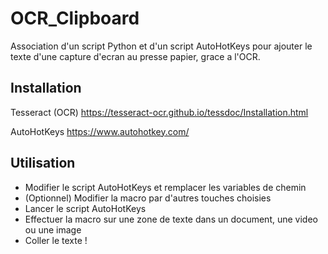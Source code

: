 # OCR_Clipboard

Association d'un script Python et d'un script AutoHotKeys pour ajouter le texte d'une capture d'ecran au presse papier, grace a l'OCR.

## Installation
Tesseract (OCR)
https://tesseract-ocr.github.io/tessdoc/Installation.html

AutoHotKeys https://www.autohotkey.com/


## Utilisation
- Modifier le script AutoHotKeys et remplacer les variables de chemin
- (Optionnel) Modifier la macro par d'autres touches choisies
- Lancer le script AutoHotKeys
- Effectuer la macro sur une zone de texte dans un document, une video ou une image
- Coller le texte !


